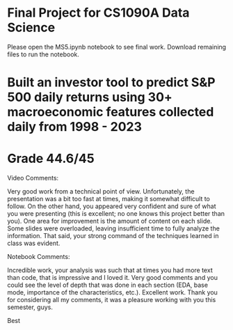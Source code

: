 # Final Project for CS1090A Data Science
 Please open the MS5.ipynb notebook to see final work. Download remaining files to run the notebook.

# Built an investor tool to predict S&P 500 daily returns using 30+ macroeconomic features collected daily from 1998 - 2023

# Grade 44.6/45
Video Comments:

Very good work from a technical point of view.
Unfortunately, the presentation was a bit too fast at times, making it somewhat difficult to follow. On the other hand, you appeared very confident and sure of what you were presenting (this is excellent; no one knows this project better than you).
One area for improvement is the amount of content on each slide. Some slides were overloaded, leaving insufficient time to fully analyze the information. That said, your strong command of the techniques learned in class was evident.


Notebook Comments:

Incredible work, your analysis was such that at times you had more text than code, that is impressive and I loved it. Very good comments and you could see the level of depth that was done in each section (EDA, base mode, importance of the characteristics, etc.). Excellent work. Thank you for considering all my comments, it was a pleasure working with you this semester, guys.

Best
